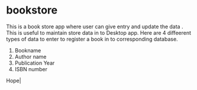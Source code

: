 # bookstore
This is a book store app where user can give entry and update the data . This is useful to maintain store data in to Desktop app. 
Here are 4 diffeerent types of data to enter to register a book in to corresponding database. 
1. Bookname 
2. Author name 
3. Publication Year 
4. ISBN number

Hope|

